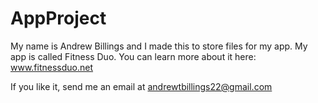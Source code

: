 # AppProject
My name is Andrew Billings and I made this to store files for my app.
My app is called Fitness Duo. You can learn more about it here: www.fitnessduo.net

If you like it, send me an email at andrewtbillings22@gmail.com
